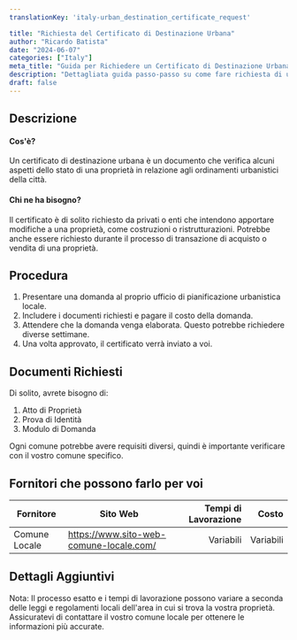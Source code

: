 ```yaml
---
translationKey: 'italy-urban_destination_certificate_request'

title: "Richiesta del Certificato di Destinazione Urbana"
author: "Ricardo Batista"
date: "2024-06-07"
categories: ["Italy"]
meta_title: "Guida per Richiedere un Certificato di Destinazione Urbana"
description: "Dettagliata guida passo-passo su come fare richiesta di un Certificato di Destinazione Urbana"
draft: false
---
```


## Descrizione
#### Cos'è?

Un certificato di destinazione urbana è un documento che verifica alcuni aspetti dello stato di una proprietà in relazione agli ordinamenti urbanistici della città.

#### Chi ne ha bisogno?

Il certificato è di solito richiesto da privati o enti che intendono apportare modifiche a una proprietà, come costruzioni o ristrutturazioni. Potrebbe anche essere richiesto durante il processo di transazione di acquisto o vendita di una proprietà.

## Procedura

1. Presentare una domanda al proprio ufficio di pianificazione urbanistica locale.
2. Includere i documenti richiesti e pagare il costo della domanda.
3. Attendere che la domanda venga elaborata. Questo potrebbe richiedere diverse settimane.
4. Una volta approvato, il certificato verrà inviato a voi.

## Documenti Richiesti

Di solito, avrete bisogno di:

1. Atto di Proprietà
2. Prova di Identità
3. Modulo di Domanda

Ogni comune potrebbe avere requisiti diversi, quindi è importante verificare con il vostro comune specifico.

## Fornitori che possono farlo per voi

| Fornitore          |     Sito Web            |     Tempi di Lavorazione  |       Costo      |
| ---------------- | -------------------- |  --------: | -----------: |
| Comune Locale  |  https://www.sito-web-comune-locale.com/       |       Variabili        |        Variabili       |

## Dettagli Aggiuntivi
Nota: Il processo esatto e i tempi di lavorazione possono variare a seconda delle leggi e regolamenti locali dell'area in cui si trova la vostra proprietà. Assicuratevi di contattare il vostro comune locale per ottenere le informazioni più accurate.
